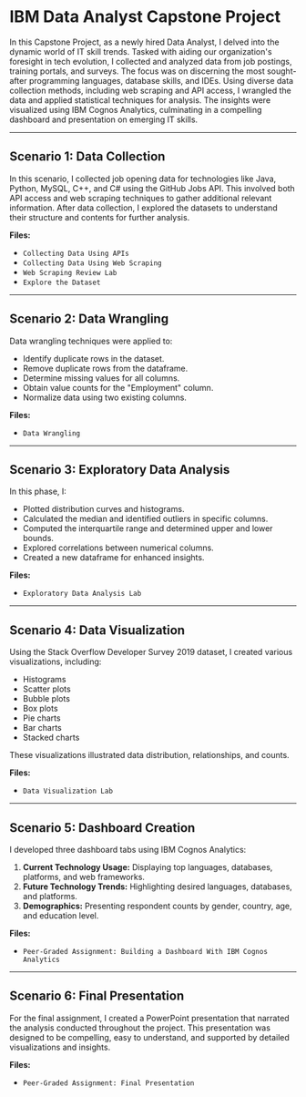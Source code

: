 # IBM Data Analyst Capstone Project

In this Capstone Project, as a newly hired Data Analyst, I delved into the dynamic world of IT skill trends. Tasked with aiding our organization's foresight in tech evolution, I collected and analyzed data from job postings, training portals, and surveys. The focus was on discerning the most sought-after programming languages, database skills, and IDEs. Using diverse data collection methods, including web scraping and API access, I wrangled the data and applied statistical techniques for analysis. The insights were visualized using IBM Cognos Analytics, culminating in a compelling dashboard and presentation on emerging IT skills.

---

## Scenario 1: Data Collection
In this scenario, I collected job opening data for technologies like Java, Python, MySQL, C++, and C# using the GitHub Jobs API. This involved both API access and web scraping techniques to gather additional relevant information. After data collection, I explored the datasets to understand their structure and contents for further analysis.

**Files:**
- `Collecting Data Using APIs`
- `Collecting Data Using Web Scraping`
- `Web Scraping Review Lab`
- `Explore the Dataset`

---

## Scenario 2: Data Wrangling
Data wrangling techniques were applied to:
- Identify duplicate rows in the dataset.
- Remove duplicate rows from the dataframe.
- Determine missing values for all columns.
- Obtain value counts for the "Employment" column.
- Normalize data using two existing columns.

**Files:**
- `Data Wrangling`

---

## Scenario 3: Exploratory Data Analysis
In this phase, I:
- Plotted distribution curves and histograms.
- Calculated the median and identified outliers in specific columns.
- Computed the interquartile range and determined upper and lower bounds.
- Explored correlations between numerical columns.
- Created a new dataframe for enhanced insights.

**Files:**
- `Exploratory Data Analysis Lab`

---

## Scenario 4: Data Visualization
Using the Stack Overflow Developer Survey 2019 dataset, I created various visualizations, including:
- Histograms
- Scatter plots
- Bubble plots
- Box plots
- Pie charts
- Bar charts
- Stacked charts

These visualizations illustrated data distribution, relationships, and counts.

**Files:**
- `Data Visualization Lab`

---

## Scenario 5: Dashboard Creation
I developed three dashboard tabs using IBM Cognos Analytics:
1. **Current Technology Usage:** Displaying top languages, databases, platforms, and web frameworks.
2. **Future Technology Trends:** Highlighting desired languages, databases, and platforms.
3. **Demographics:** Presenting respondent counts by gender, country, age, and education level.

**Files:**
- `Peer-Graded Assignment: Building a Dashboard With IBM Cognos Analytics`

---

## Scenario 6: Final Presentation
For the final assignment, I created a PowerPoint presentation that narrated the analysis conducted throughout the project. This presentation was designed to be compelling, easy to understand, and supported by detailed visualizations and insights.

**Files:**
- `Peer-Graded Assignment: Final Presentation`
